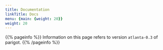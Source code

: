 ```yaml
---
title: Documentation
linkTitle: Docs
menu: {main: {weight: 20}}
weight: 20
---
```


{{% pageinfo %}}
Information on this page refers to version `atlanta-0.3` of parigot.
{{% /pageinfo %}}
